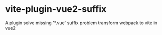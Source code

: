 # vite-plugin-vue2-suffix
A plugin solve missing '*.vue' suffix problem transform webpack to vite in vue2 
